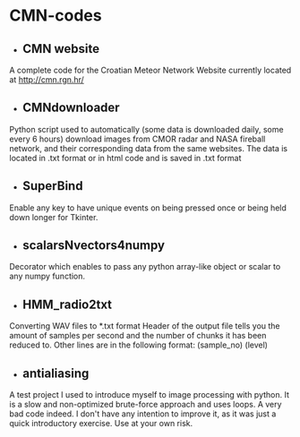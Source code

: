 CMN-codes
=========

  * ## CMN website
  
  A complete code for the Croatian Meteor Network Website currently located at http://cmn.rgn.hr/

  * ## CMNdownloader 
  
  Python script used to automatically (some data is downloaded daily, some every 6 hours) download images from CMOR radar and NASA fireball network, and their corresponding data from the same websites. The data is located in .txt format or in html code and is saved in .txt format

  * ## SuperBind

  Enable any key to have unique events on being pressed once or being held down longer for Tkinter.

  * ## scalarsNvectors4numpy

  Decorator which enables to pass any python array-like object or scalar to any numpy function.

  * ## HMM_radio2txt
  
  Converting WAV files to *.txt format
  Header of the output file tells you the amount of samples per second and the number of chunks it has been reduced to.
  Other lines are in the following format: (sample_no) (level)

  * ## antialiasing 
    
  A test project I used to introduce myself to image processing with python. It is a slow and non-optimized brute-force approach and uses loops. A very bad code indeed.
  I don't have any intention to improve it, as it was just a quick introductory exercise. Use at your own risk.
